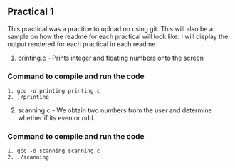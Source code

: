 ## Practical 1

This practical was a practice to upload on using git. 
This will also be a sample on how the readme for each practical will look like.
I will display the output rendered for each practical in each readme.

1. printing.c - Prints integer and floating numbers onto the screen

### Command to compile and run the code
    1. gcc -o printing printing.c
    2. ./printing

2. scanning.c - We obtain two numbers from the user and determine whether if its even or odd.

### Command to compile and run the code
    1. gcc -o scanning scanning.c
    2. ./scanning